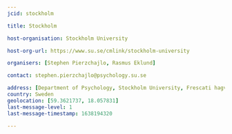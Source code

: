 ```yaml
---
jcid: stockholm

title: Stockholm

host-organisation: Stockholm University 

host-org-url: https://www.su.se/cmlink/stockholm-university 

organisers: [Stephen Pierzchajlo, Rasmus Eklund] 

contact: stephen.pierzchajlo@psychology.su.se

address: [Department of Psychology, Stockholm University, Frescati hagv�g 9A, Room 213, 106 91, Stockholm]
country: Sweden
geolocation: [59.3621737, 18.057831]
last-message-level: 1
last-message-timestamp: 1638194320

---
```

